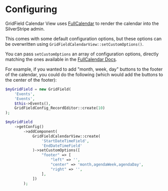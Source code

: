 Configuring
===========

GridField Calendar View uses [FullCalendar](https://fullcalendar.io/) to
render the calendar into the SilverStripe admin.

This comes with some default configuration options, but these options can be
overwritten using `GridFieldCalendarView::setCustomOptions()`.

You can pass `setCustomOptions` an array of configuration options, directly
matching the ones available in the [FullCalendar Docs](https://fullcalendar.io/docs).

For example, if you wanted to add "month, week, day" buttons to the footer
of the calendar, you could do the following (which would add the buttons to
the center of the footer):

```php
$myGridField = new GridField(
    'Events',
    'Events',
    $this->Events(),
    GridFieldConfig_RecordEditor::create(10)
);

$myGridField
    ->getConfig()
        ->addComponent(
            GridFieldCalendarView::create(
                'StartDateTimeField',
                'EndDateTimeField'
            )->setCustomOptions([
                "footer" => [
                    "left" => '',
                    "center" => 'month,agendaWeek,agendaDay',
                    "right" => '',
                ],
            ])
        );
```
